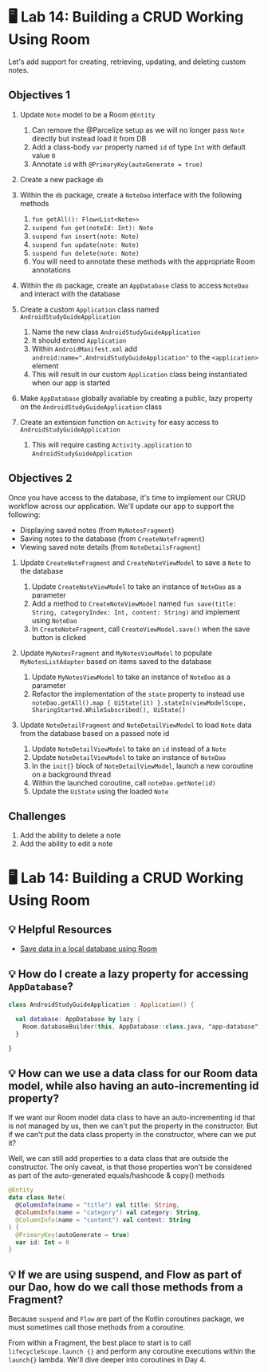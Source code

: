 # 🖥 Lab 14: Building a CRUD Working Using Room
Let's add support for creating, retrieving, updating, and deleting custom notes.

## Objectives 1

1. Update `Note` model to be a Room `@Entity`
    1. Can remove the @Parcelize setup as we will no longer pass `Note` directly but instead load it from DB
    2. Add a class-body `var` property named `id` of type `Int` with default value `0`
    3. Annotate `id` with `@PrimaryKey(autoGenerate = true)`

2. Create a new package `db`

3. Within the `db` package, create a `NoteDao` interface with the following methods
    1. `fun getAll(): Flow<List<Note>>`
    2. `suspend fun get(noteId: Int): Note`
    3. `suspend fun insert(note: Note)`
    4. `suspend fun update(note: Note)`
    5. `suspend fun delete(note: Note)`
    6. You will need to annotate these methods with the appropriate Room annotations

4. Within the `db` package, create an `AppDatabase` class to access `NoteDao` and interact with the database

5. Create a custom `Application` class named `AndroidStudyGuideApplication`
    1. Name the new class `AndroidStudyGuideApplication`
    2. It should extend `Application`
    3. Within `AndroidManifest.xml` add `android:name=".AndroidStudyGuideApplication"` to the `<application>` element
    4. This will result in our custom `Application` class being instantiated when our app is started

6. Make `AppDatabase` globally available by creating a public, lazy property on the `AndroidStudyGuideApplication` class

7. Create an extension function on `Activity` for easy access to `AndroidStudyGuideApplication`
    1. This will require casting `Activity.application` to `AndroidStudyGuideApplication`

## Objectives 2
Once you have access to the database, it's time to implement our CRUD workflow across our application.
We'll update our app to support the following:
- Displaying saved notes (from `MyNotesFragment`)
- Saving notes to the database (from `CreateNoteFragment`)
- Viewing saved note details (from `NoteDetailsFragment`)

1. Update `CreateNoteFragment` and `CreateNoteViewModel` to save a `Note` to the database
    1. Update `CreateNoteViewModel` to take an instance of `NoteDao` as a parameter
    2. Add a method to `CreateNoteViewModel` named `fun save(title: String, categoryIndex: Int, content: String)` and implement using `NoteDao`
    3. In `CreateNoteFragment`, call `CreateViewModel.save()` when the save button is clicked
    
3. Update `MyNotesFragment` and `MyNotesViewModel` to populate `MyNotesListAdapter` based on items saved to the database
    1. Update `MyNotesViewModel` to take an instance of `NoteDao` as a parameter
    2. Refactor the implementation of the `state` property to instead use `noteDao.getAll().map { UiState(it) }.stateIn(viewModelScope, SharingStarted.WhileSubscribed(), UiState()`

3. Update `NoteDetailFragment` and `NoteDetailViewModel` to load `Note` data from the database based on a passed note id
    1. Update `NoteDetailViewModel` to take an `id` instead of a `Note`
    2. Update `NoteDetailViewModel` to take an instance of `NoteDao`
    3. In the `init{}` block of `NoteDetailViewModel`, launch a new coroutine on a background thread
    4. Within the launched coroutine, call `noteDao.getNote(id)`
    5. Update the `UiState` using the loaded `Note`


## Challenges

1. Add the ability to delete a note
2. Add the ability to edit a note


# 🖥 Lab 14: Building a CRUD Working Using Room

## 💡 Helpful Resources
- [Save data in a local database using Room](https://developer.android.com/training/data-storage/room)

## 💡 How do I create a lazy property for accessing `AppDatabase`?
```kotlin
class AndroidStudyGuideApplication : Application() {

  val database: AppDatabase by lazy {
    Room.databaseBuilder(this, AppDatabase::class.java, "app-database").build()
  }

}
```

## 💡 How can we use a data class for our Room data model, while also having an auto-incrementing id property?
If we want our Room model data class to have an auto-incrementing id that is not managed by us, then we can't put the property in the constructor.
But if we can't put the data class property in the constructor, where can we put it?

Well, we can still add properties to a data class that are outside the constructor.
The only caveat, is that those properties won't be considered as part of the auto-generated equals/hashcode & copy() methods

```kotlin
@Entity
data class Note(
  @ColumnInfo(name = "title") val title: String,
  @ColumnInfo(name = "category") val category: String,
  @ColumnInfo(name = "content") val content: String
) {
  @PrimaryKey(autoGenerate = true)
  var id: Int = 0
}
```

## 💡 If we are using suspend, and Flow as part of our Dao, how do we call those methods from a Fragment?
Because `suspend` and `Flow` are part of the Kotlin coroutines package, we must sometimes call those methods from a coroutine.

From within a Fragment, the best place to start is to call `lifecycleScope.launch {}` and perform any coroutine executions within the `launch{}` lambda.
We'll dive deeper into coroutines in Day 4.
